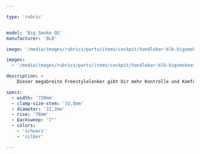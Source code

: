 ```yaml
---

type: 'rubric'


model: 'Big Smoke OS'
manufacturer: 'BLB'

image: '/media/images/rubrics/parts/items/cockpit/handlebar-blb-bigsmokeos_1.jpg'

images:
  - '/media/images/rubrics/parts/items/cockpit/handlebar-blb-bigsmokeos_2.jpg'

description: >
    Dieser megabreite Freestylelenker gibt Dir mehr Kontrolle und Komfort auf längeren Alltagswegen und lässt Dich etwas aufrechter sitzen. Durch das Oversize Klemmaß ist er besonders steif.

specs:
  - width: '720mm'
  - clamp-size-stem: '31,8mm'
  - diameter: '22,2mm'
  - rise: '76mm'
  - backsweep: '7°'
  - colors:
    - 'schwarz'
    - 'silber'

---
```

